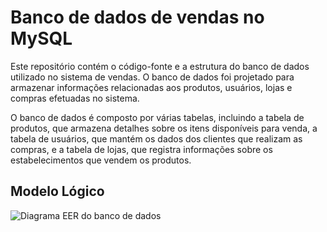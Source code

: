 # Banco de dados de vendas no MySQL
Este repositório contém o código-fonte e a estrutura do banco de dados utilizado no sistema de vendas. O banco de dados foi projetado para armazenar informações relacionadas aos produtos, usuários, lojas e compras efetuadas no sistema.

O banco de dados é composto por várias tabelas, incluindo a tabela de produtos, que armazena detalhes sobre os itens disponíveis para venda, a tabela de usuários, que mantém os dados dos clientes que realizam as compras, e a tabela de lojas, que registra informações sobre os estabelecimentos que vendem os produtos.

## Modelo Lógico
![Diagrama EER do banco de dados](https://github.com/Isabel-Valentim/banco-dados-vendas-MySQL/assets/76108746/4580a9a3-bd0b-488c-9a9d-b433acc74933)
